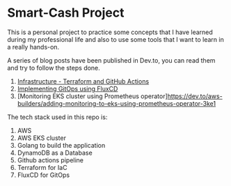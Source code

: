 # Smart-Cash Project

This is a personal project to practice some concepts that I have learned during my professional life and also to use some tools that I want to learn in a really hands-on.

A series of blog posts have been published in Dev.to, you can read them and try to follow the steps done.

1. [Infrastructure - Terraform and GitHub Actions](https://dev.to/aws-builders/smartcash-project-infrastructure-terraform-and-github-actions-2bo3)
2. [Implementing GitOps using FluxCD](https://dev.to/aws-builders/smartcash-project-gitops-with-fluxcd-3aep)
3. [Monitoring EKS cluster using Prometheus operator]https://dev.to/aws-builders/adding-monitoring-to-eks-using-prometheus-operator-3ke1

The tech stack used in this repo is:

1. AWS
2. AWS EKS cluster
3. Golang to build the application
4. DynamoDB as a Database
5. Github actions  pipeline
6. Terraform for IaC
7. FluxCD for GitOps
